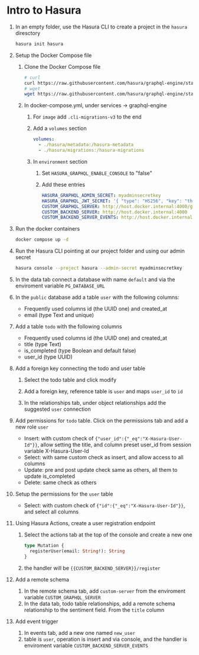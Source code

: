 # Intro to Hasura

1. In an empty folder, use the Hasura CLI to create a project in the `hasura` diresctory

   ```bash
   hasura init hasura
   ```

1. Setup the Docker Compose file

   1. Clone the Docker Compose file

      ```bash
      # curl
      curl https://raw.githubusercontent.com/hasura/graphql-engine/stable/install-manifests/docker-compose/docker-compose.yaml -o docker-compose.yml
      # wget
      wget https://raw.githubusercontent.com/hasura/graphql-engine/stable/install-manifests/docker-compose/docker-compose.yaml
      ```

   1. In docker-compose.yml, under services -> graphql-engine

      1. For `image` add `.cli-migrations-v3` to the end

      1. Add a `volumes` section

         ```yaml
         volumes:
           - ./hasura/metadata:/hasura-metadata
           - ./hasura/migrations:/hasura-migrations
         ```

      1. In `environment` section

         1. Set `HASURA_GRAPHQL_ENABLE_CONSOLE` to "false"

         1. Add these entries

            ```yaml
            HASURA_GRAPHQL_ADMIN_SECRET: myadminsecretkey
            HASURA_GRAPHQL_JWT_SECRET: '{ "type": "HS256", "key": "this-is-a-generic-HS256-secret-key-and-you-should-really-change-it" }'
            CUSTOM_GRAPHQL_SERVER: http://host.docker.internal:4000/graphql
            CUSTOM_BACKEND_SERVER: http://host.docker.internal:4000
            CUSTOM_BACKEND_SERVER_EVENTS: http://host.docker.internal:4000/events
            ```

1. Run the docker containers

   ```bash
   docker compose up -d
   ```

1. Run the Hasura CLI pointing at our project folder and using our admin secret

   ```bash
   hasura console --project hasura --admin-secret myadminsecretkey
   ```

1. In the data tab connect a database with name `default` and via the enviroment variable `PG_DATABASE_URL`

1. In the `public` database add a table `user` with the following columns:

   - Frequently used columns id (the UUID one) and created_at
   - email (type Text and unique)

1. Add a table `todo` with the following columns

   - Frequently used columns id (the UUID one) and created_at
   - title (type Text)
   - is_completed (type Boolean and default false)
   - user_id (type UUID)

1. Add a foreign key connecting the todo and user table

   1. Select the todo table and click modify

   1. Add a foreign key, reference table is `user` and maps `user_id` to `id`

   1. In the relationships tab, under object relationships add the suggested `user` connection

1. Add permissions for `todo` table. Click on the permissions tab and add a new role `user`

   - Insert: with custom check of `{"user_id":{"_eq":"X-Hasura-User-Id"}}`, allow setting the title, and column preset user_id from session variable X-Hasura-User-Id
   - Select: with same custom check as insert, and allow access to all columns
   - Update: pre and post update check same as others, all them to update is_completed
   - Delete: same check as others

1. Setup the permissions for the `user` table

   - Select: with custom check of `{"id":{"_eq":"X-Hasura-User-Id"}}`, and select all columns

1. Using Hasura Actions, create a user registration endpoint

   1. Select the actions tab at the top of the console and create a new one

      ```graphql
      type Mutation {
        registerUser(email: String!): String
      }
      ```

   1. the handler will be `{{CUSTOM_BACKEND_SERVER}}/register`

1. Add a remote schema

   1. In the remote schema tab, add `custom-server` from the enviroment variable `CUSTOM_GRAPHQL_SERVER`
   1. In the data tab, todo table relationships, add a remote schema relationship to the sentiment field. From the `title` column

1. Add event trigger

   1. In events tab, add a new one named `new_user`
   1. table is `user`, operation is insert and via console, and the handler is enviroment variable `CUSTOM_BACKEND_SERVER_EVENTS`
